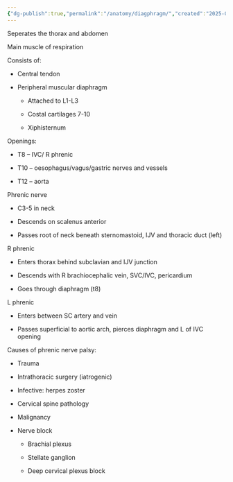 ```yaml
---
{"dg-publish":true,"permalink":"/anatomy/diagphragm/","created":"2025-06-21T22:32:28.329+10:00"}
---
```


Seperates the thorax and abdomen 

Main muscle of respiration 

Consists of: 

- Central tendon 
    
- Peripheral muscular diaphragm 
    
    - Attached to L1-L3 
        
    - Costal cartilages 7-10 
        
    - Xiphisternum 
        

Openings: 

- T8 – IVC/ R phrenic 
    
- T10 – oesophagus/vagus/gastric nerves and vessels 
    
- T12 – aorta 
    

Phrenic nerve 

- C3-5 in neck 
    
- Descends on scalenus anterior 
    
- Passes root of neck beneath sternomastoid, IJV and thoracic duct (left) 
    

R phrenic 

- Enters thorax behind subclavian and IJV junction 
    
- Descends with R brachiocephalic vein, SVC/IVC, pericardium 
    
- Goes through diaphragm (t8) 
    

L phrenic 

- Enters between SC artery and vein 
    
- Passes superficial to aortic arch, pierces diaphragm and L of IVC opening 
    

Causes of phrenic nerve palsy: 

- Trauma 
    
- Intrathoracic surgery (iatrogenic) 
    
- Infective: herpes zoster 
    
- Cervical spine pathology 
    
- Malignancy 
    
- Nerve block 
    
    - Brachial plexus 
        
    - Stellate ganglion 
        
    - Deep cervical plexus block